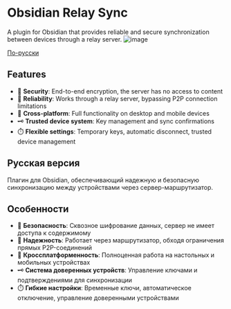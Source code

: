 # Obsidian Relay Sync

A plugin for Obsidian that provides reliable and secure synchronization between devices through a relay server.
![image](https://github.com/user-attachments/assets/324ae887-b118-4f7b-9626-ad2ec32b3e2f)

[По-русски](#русская-версия)

## Features

- 🔐 **Security**: End-to-end encryption, the server has no access to content
- 🔄 **Reliability**: Works through a relay server, bypassing P2P connection limitations
- 📱 **Cross-platform**: Full functionality on desktop and mobile devices
- 🗝️ **Trusted device system**: Key management and sync confirmations
- ⏱️ **Flexible settings**: Temporary keys, automatic disconnect, trusted device management



## Русская версия

Плагин для Obsidian, обеспечивающий надежную и безопасную синхронизацию между устройствами через сервер-маршрутизатор.

## Особенности

- 🔐 **Безопасность**: Сквозное шифрование данных, сервер не имеет доступа к содержимому
- 🔄 **Надежность**: Работает через маршрутизатор, обходя ограничения прямых P2P-соединений
- 📱 **Кроссплатформенность**: Полноценная работа на настольных и мобильных устройствах
- 🗝️ **Система доверенных устройств**: Управление ключами и подтверждениями для синхронизации
- ⏱️ **Гибкие настройки**: Временные ключи, автоматическое отключение, управление доверенными устройствами

